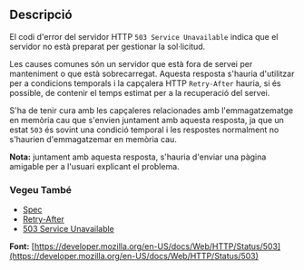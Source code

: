 ## Descripció

El codi d'error del servidor HTTP `503 Service Unavailable` indica que el servidor no està preparat per gestionar la sol·licitud.

Les causes comunes són un servidor que està fora de servei per manteniment o que està sobrecarregat. Aquesta resposta s'hauria d'utilitzar per a condicions temporals i la capçalera HTTP `Retry-After` hauria, si és possible, de contenir el temps estimat per a la recuperació del servei.

S'ha de tenir cura amb les capçaleres relacionades amb l'emmagatzematge en memòria cau que s'envien juntament amb aquesta resposta, ja que un estat `503` és sovint una condició temporal i les respostes normalment no s'haurien d'emmagatzemar en memòria cau.

<aside class="info"><strong>Nota:</strong> juntament amb aquesta resposta, s'hauria d'enviar una pàgina amigable per a l'usuari explicant el problema.</aside>

### Vegeu També

- [Spec](https://www.rfc-editor.org/rfc/rfc9110#status.503)
- [Retry-After](https://developer.mozilla.org/en-US/docs/Web/HTTP/Headers/Retry-After)
- [503 Service Unavailable](https://http.cat/status/503)

**Font:** [https://developer.mozilla.org/en-US/docs/Web/HTTP/Status/503](https://developer.mozilla.org/en-US/docs/Web/HTTP/Status/503)
